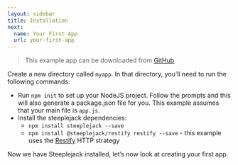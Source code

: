 ```yaml
---
layout: sidebar
title: Installation
next:
  name: Your First App
  url: your-first-app
---
```


> This example app can be downloaded from [GitHub](https://github.com/steeplejack-js/example)

Create a new directory called `myapp`. In that directory, you’ll need to run the following commands:

 - Run `npm init` to set up your NodeJS project. Follow the prompts and this will also generate a package.json file for
   you. This example assumes that your main file is `app.js`.
 - Install the steeplejack dependencies:
    - `npm install steeplejack --save`
    - `npm install @steeplejack/restify restify --save` - this example uses the [Restify](http://restify.com) HTTP
      strategy

Now we have Steeplejack installed, let’s now look at creating your first app.
